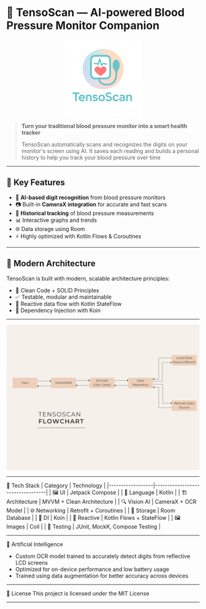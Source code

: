 # 📲 TensoScan — AI-powered Blood Pressure Monitor Companion

<p align="center">
  <img src="assets/tensoscan_logo_400.png" alt="TensoScan Hero Banner" width="200"/>
</p>

> **Turn your traditional blood pressure monitor into a smart health tracker**
>
> TensoScan automatically scans and recognizes the digits on your monitor's screen using AI. It saves each reading and builds a personal history to help you track your blood pressure over time

---

## 🚀 Key Features

- 🧠 **AI-based digit recognition** from blood pressure monitors
- 📷 Built-in **CameraX integration** for accurate and fast scans
- 🧾 **Historical tracking** of blood pressure measurements
- 📊 Interactive graphs and trends
- 🌐 Data storage using Room
- ⚡ Highly optimized with Kotlin Flows & Coroutines

---

## 🧱 Modern Architecture

TensoScan is built with modern, scalable architecture principles:

- 🧼 Clean Code + SOLID Principles
- ✅ Testable, modular and maintainable
- 🔄 Reactive data flow with Kotlin StateFlow
- 🔐 Dependency Injection with Koin

---

<p align="center">
  <img src="assets/mvvm_tensoscan_flow.png" alt="TensoScan Hero Banner" width="800"/>
</p>

---

🧰 Tech Stack
| Category          | Technology                      |
|------------------|----------------------------------|
| 🖼️ UI             | Jetpack Compose                 |
| 🤖 Language        | Kotlin                          |
| 🏗️ Architecture   | MVVM + Clean Architecture       |
| 🔍 Vision AI       | CameraX + OCR Model             |
| 🌐 Networking      | Retrofit + Coroutines           |
| 💾 Storage         | Room Database                   |
| 💉 DI              | Koin                            |
| 🔄 Reactive        | Kotlin Flows + StateFlow        |
| 🖼️ Images          | Coil                            |
| 🧪 Testing         | JUnit, MockK, Compose Testing   |

---

🧠 Artificial Intelligence
- Custom OCR model trained to accurately detect digits from reflective LCD screens
- Optimized for on-device performance and low battery usage
- Trained using data augmentation for better accuracy across devices

---

📄 License
This project is licensed under the MIT License

---

